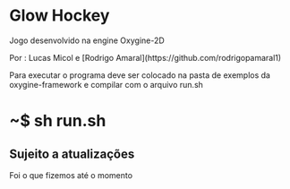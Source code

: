 <h1>Glow Hockey</h1>
Jogo desenvolvido na engine Oxygine-2D</p>
Por : Lucas Micol e [Rodrigo Amaral](https://github.com/rodrigopamaral1) </p>

Para executar o programa deve ser colocado na pasta de exemplos da oxygine-framework
e compilar com o arquivo run.sh </p>
# ~$ sh run.sh

<h2>Sujeito a atualizações</h2>
Foi o que fizemos até o momento
